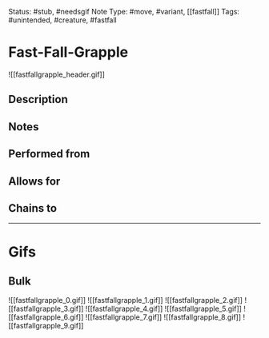 Status: #stub, #needsgif 
Note Type: #move, #variant, [[fastfall]]
Tags: #unintended, #creature, #fastfall 

# Fast-Fall-Grapple
![[fastfallgrapple_header.gif]]
## Description


## Notes


## Performed from


## Allows for


## Chains to


___
# Gifs
## Bulk
![[fastfallgrapple_0.gif]]
![[fastfallgrapple_1.gif]]
![[fastfallgrapple_2.gif]]
![[fastfallgrapple_3.gif]]
![[fastfallgrapple_4.gif]]
![[fastfallgrapple_5.gif]]
![[fastfallgrapple_6.gif]]
![[fastfallgrapple_7.gif]]
![[fastfallgrapple_8.gif]]
![[fastfallgrapple_9.gif]]